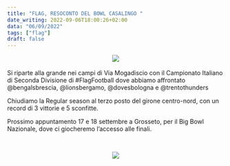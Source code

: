 ```yaml
---
title: "FLAG, RESOCONTO DEL BOWL CASALINGO "
date_writing: 2022-09-06T18:00:26+02:00
data: "06/09/2022"
tags: ["flag"]
draft: false
---
```

<center>
<img class="articolo" src="../img/2022/flag_bowl_reggio_risultati_01.jpg">
</center>
<br />
Si riparte alla grande nei campi di Via Mogadiscio con il Campionato Italiano di Seconda Divisione di #FlagFootball dove abbiamo affrontato @bengalsbrescia, @lionsbergamo, @dovesbologna e @trentothunders⁣⁣  

Chiudiamo la Regular season al terzo posto del girone centro-nord, con un record di 3 vittorie e 5 sconfitte.  

Prossimo appuntamento 17 e 18 settembre a Grosseto, per il Big Bowl Nazionale, dove ci giocheremo l’accesso alle finali.  

⁣<center>
<img class="articolo" src="../img/2022/flag_bowl_reggio_risultati_02.jpg">
</center>
<br />
